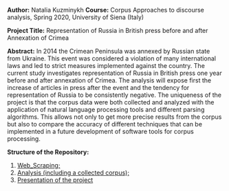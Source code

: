 **Author:** Natalia Kuzminykh
**Course:** Corpus Approaches to discourse analysis, Spring 2020, University of Siena (Italy)

**Project Title:** Representation of Russia in British press before and after Annexation of Crimea

**Abstract:** In 2014 the Crimean Peninsula was annexed by Russian state from Ukraine. This event was considered a violation of many international laws and led to strict measures implemented against the country. The current study investigates representation of Russia in British press one year before and after annexation of Crimea. The analysis will expose first the increase of articles in press after the event and the tendency for representation of Russia to be consistently negative. The uniqueness of the project is that the corpus data were both collected and analyzed with the application of natural language processing tools and different parsing algorithms. This allows not only to get more precise results from the corpus but also to compare the accuracy of different techniques that can be implemented in a future development of software tools for corpus processing. 

**Structure of the Repository:**
1. [Web_Scraping;](Web_Scraping/Readme.md)
2. [Analysis (including a collected corpus);](Analysis/Readme.md)
3. [Presentation of the project](Presentation.pdf)
 
